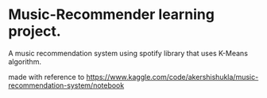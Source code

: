 # Music-Recommender learning project.
A music recommendation system using spotify library that uses K-Means algorithm.

made with reference to https://www.kaggle.com/code/akershishukla/music-recommendation-system/notebook
